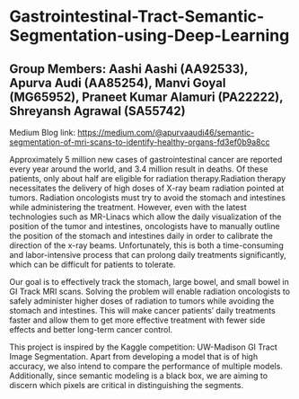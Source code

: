 # Gastrointestinal-Tract-Semantic-Segmentation-using-Deep-Learning

## Group Members: Aashi Aashi (AA92533), Apurva Audi (AA85254), Manvi Goyal (MG65952), Praneet Kumar Alamuri (PA22222), Shreyansh Agrawal (SA55742)
   Medium Blog link: https://medium.com/@apurvaaudi46/semantic-segmentation-of-mri-scans-to-identify-healthy-organs-fd3ef0b9a8cc

Approximately 5 million new cases of gastrointestinal cancer are reported every year around the world, and 3.4 million result in deaths. Of these patients, only about half are eligible for radiation therapy.Radiation therapy necessitates the delivery of high doses of X-ray beam radiation pointed at tumors. Radiation oncologists must try to avoid the stomach and intestines while administering the treatment. However, even with the latest technologies such as MR-Linacs which allow the daily visualization of the position of the tumor and intestines, oncologists have to manually outline the position of the stomach and intestines daily in order to calibrate the direction of the x-ray beams. Unfortunately, this is both a time-consuming and labor-intensive process that can prolong daily treatments significantly, which can be difficult for patients to tolerate.

Our goal is to effectively track the stomach, large bowel, and small bowel in GI Track MRI scans. Solving the problem will enable radiation oncologists to safely administer higher doses of radiation to tumors while avoiding the stomach and intestines. This will make cancer patients’ daily treatments faster and allow them to get more effective treatment with fewer side effects and better long-term cancer control.

This project is inspired by the Kaggle competition: UW-Madison GI Tract Image Segmentation. Apart from developing a model that is of high accuracy, we also intend to compare the performance of multiple models. Additionally, since semantic modeling is a black box, we are aiming to discern which pixels are critical in distinguishing the segments.
